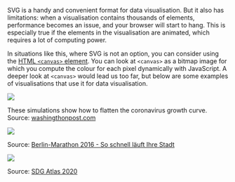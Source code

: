 SVG is a handy and convenient format for data visualisation. But it also has limitations: when a visualisation contains thousands of elements, performance becomes an issue, and your browser will start to hang. This is especially true if the elements in the visualisation are animated, which requires a lot of computing power.

In situations like this, where SVG is not an option, you can consider using the [HTML `<canvas>` element](https://developer.mozilla.org/en-US/docs/Web/API/Canvas_API). You can look at `<canvas>` as a bitmap image for which you compute the colour for each pixel dynamically with JavaScript. A deeper look at `<canvas>` would lead us too far, but below are some examples of visualisations that use it for data visualisation.

![](canvas-covid-wapo.jpg)

These simulations show how to flatten the coronavirus growth curve. Source: [washingthonpost.com](https://www.washingtonpost.com/graphics/2020/world/corona-simulator/)

![](canvas-marathon-morgenpost.png)

Source: [Berlin-Marathon 2016 - So schnell läuft Ihre Stadt](https://interaktiv.morgenpost.de/berlin-marathon-2016/)

![](canvas-climate-worldbank.jpg)

Source: [SDG Atlas 2020](https://datatopics.worldbank.org/sdgatlas/goal-13-climate-action/)